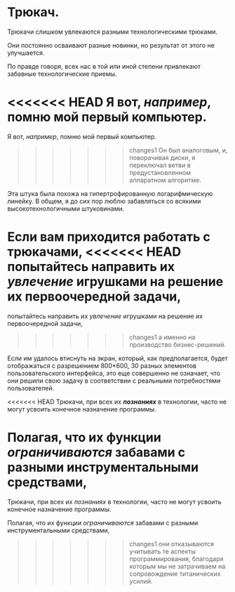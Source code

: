 # Трюкач.
Трюкачи слишком увлекаются разными технологическими трюками.

Они постоянно осваивают разные новинки, но результат от этого не улучшается.

По правде говоря, всех нас в той или иной степени привлекают забавные технологические приемы.

<<<<<<< HEAD
Я вот, ***например***, помню мой первый компьютер.
=======
Я вот, *например*, помню мой первый компьютер.
>>>>>>> changes1
Он был аналоговым, и, поворачивая диски,
я переключал ветви в предустановленном аппаратном алгоритме.

Эта штука была похожа на гипертрофированную логарифмическую линейку.
В общем, я до сих пор люблю забавляться со всякими высокотехнологичными штуковинами.

Если вам приходится работать с трюкачами,
<<<<<<< HEAD
попытайтесь направить их ***увлечение*** игрушками на решение их первоочередной задачи,
=======
попытайтесь направить их *увлечение* игрушками на решение их первоочередной задачи,
>>>>>>> changes1
а именно на производство бизнес-решений.

Если им удалось втиснуть на экран, который, как предполагается, будет отображаться с разрешением 800*600,
30 разных элементов пользовательского интерфейса, это еще совершенно не означает,
что они решили свою задачу в соответствии с реальными потребностями пользователей.

<<<<<<< HEAD
Трюкачи, при всех их ***познаниях*** в технологии,
часто не могут усвоить конечное назначение программы.

Полагая, что их функции ***ограничиваются*** забавами с разными инструментальными средствами,
=======
Трюкачи, при всех их *познаниях* в технологии,
часто не могут усвоить конечное назначение программы.

Полагая, что их функции *ограничиваются* забавами с разными инструментальными средствами,
>>>>>>> changes1
они отказываются учитывать те аспекты программирования,
благодаря которым мы не затрачиваем на сопровождение титанических усилий.